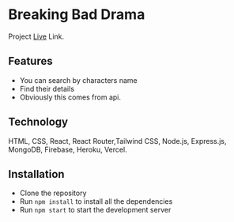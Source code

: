 # Breaking Bad Drama

Project [Live](https://breaking-bad-devruhul.netlify.app/) Link. 

## Features
-   You can search by characters name
-   Find their details
-   Obviously this comes from api.
 


## Technology
HTML, CSS, React, React Router,Tailwind CSS, Node.js, Express.js, MongoDB, Firebase, Heroku, Vercel.

## Installation

-   Clone the repository
-   Run `npm install` to install all the dependencies
-   Run `npm start` to start the development server
